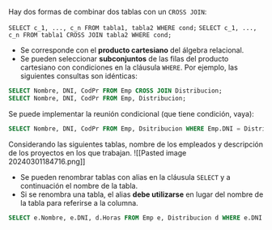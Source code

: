 
Hay dos formas de combinar dos tablas con un `CROSS JOIN`:

`SELECT c_1, ..., c_n FROM tabla1, tabla2 WHERE cond;`
`SELECT c_1, ..., c_n FROM tabla1 CROSS JOIN tabla2 WHERE cond;`

- Se corresponde con el **producto cartesiano** del álgebra relacional.
- Se pueden seleccionar **subconjuntos** de las filas del producto cartesiano con condiciones en la cláusula `WHERE`. Por ejemplo, las siguientes consultas son idénticas:

```SQL
SELECT Nombre, DNI, CodPr FROM Emp CROSS JOIN Distribucion;
SELECT Nombre, DNI, CodPr FROM Emp, Distribucion;
```

Se puede implementar la reunión condicional (que tiene condición, vaya):

```SQL
SELECT Nombre, DNI, CodPr FROM Emp, Dsitribucion WHERE Emp.DNI = Distribucion.DNI;
```

Considerando las siguientes tablas, nombre de los empleados y descripción de los proyectos en los que trabajan.
![[Pasted image 20240301184716.png]]

- Se pueden renombrar tablas con alias en la cláusula `SELECT` y a continuación el nombre de la tabla.
- Si se renombra una tabla, el alias **debe utilizarse** en lugar del nombre de la tabla para referirse a la columna.

```SQL
SELECT e.Nombre, e.DNI, d.Horas FROM Emp e, Distribucion d WHERE e.DNI = d.DNI;
```

